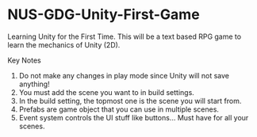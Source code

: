 # NUS-GDG-Unity-First-Game

Learning Unity for the First Time. This will be a text based RPG game to learn the mechanics
of Unity (2D). 

Key Notes
1) Do not make any changes in play mode since Unity will not save anything! 
2) You must add the scene you want to in build settings. 
3) In the build setting, the topmost one is the scene you will start from.
4) Prefabs are game object that you can use in multiple scenes.
5) Event system controls the UI stuff like buttons... Must have for all your scenes.
